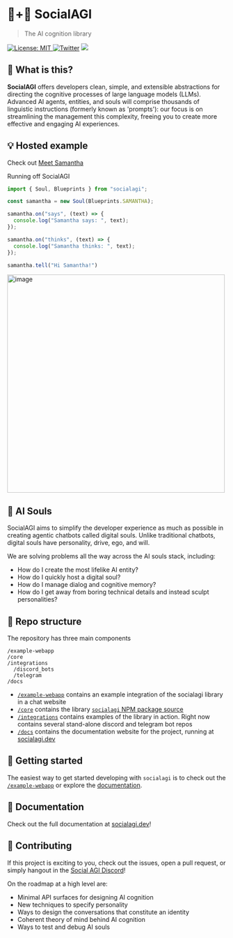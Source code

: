 # 🤖+👱 SocialAGI

> The AI cognition library

[![License: MIT](https://img.shields.io/badge/License-MIT-yellow.svg) ![Twitter](https://img.shields.io/twitter/url/https/twitter.com/socialagi.svg?style=social&label=Follow%20%40socialagi)](https://twitter.com/socialagi) [![](https://dcbadge.vercel.app/api/server/FCPcCUbw3p?compact=true&style=flat)](https://discord.gg/FCPcCUbw3p)

## 🤔 What is this?

**SocialAGI** offers developers clean, simple, and extensible abstractions for directing the cognitive processes of large language models (LLMs). Advanced AI agents, entities, and souls will comprise thousands of linguistic instructions (formerly known as 'prompts'): our focus is on streamlining the management this complexity, freeing you to create more effective and engaging AI experiences.

## 💡 Hosted example

Check out [Meet Samantha](http://meetsamantha.ai)

Running off SocialAGI

```javascript
import { Soul, Blueprints } from "socialagi";

const samantha = new Soul(Blueprints.SAMANTHA);

samantha.on("says", (text) => {
  console.log("Samantha says: ", text);
});

samantha.on("thinks", (text) => {
  console.log("Samantha thinks: ", text);
});

samantha.tell("Hi Samantha!")
```

<img width="500" alt="image" src="https://user-images.githubusercontent.com/8204988/236294504-a41af71f-bccf-44e5-b02a-60ab51982ccd.png">

## 💫 AI Souls

SocialAGI aims to simplify the developer experience as much as possible in creating agentic chatbots called digital souls. Unlike traditional chatbots, digital souls have personality, drive, ego, and will.

We are solving problems all the way across the AI souls stack, including:
- How do I create the most lifelike AI entity?
- How do I quickly host a digital soul?
- How do I manage dialog and cognitive memory?
- How do I get away from boring technical details and instead sculpt personalities?

## 📖 Repo structure

The repository has three main components

```
/example-webapp
/core
/integrations
  /discord_bots
  /telegram
/docs
```

- [`/example-webapp`](https://github.com/opensouls/socialagi-ex-webapp) contains an example integration of the socialagi library in a chat website 
- [`/core`](./core) contains the library [`socialagi` NPM package source](https://www.npmjs.com/package/socialagi)
- [`/integrations`](./integrations) contains examples of the library in action. Right now contains several stand-alone discord and telegram bot repos
- [`/docs`](./docs) contains the documentation website for the project, running at [socialagi.dev](http://socialagi.dev)

## 🚀 Getting started

The easiest way to get started developing with `socialagi` is to check out the [`/example-webapp`](https://github.com/opensouls/socialagi-ex-webapp) or explore the [documentation](http://socialagi.dev).

## 🧠 Documentation

Check out the full documentation at [socialagi.dev](http://socialagi.dev)!

## 👏 Contributing

If this project is exciting to you, check out the issues, open a pull request, or simply hangout in the [Social AGI Discord](https://discord.gg/BRhXTSmuMB)!

On the roadmap at a high level are:

- Minimal API surfaces for designing AI cognition
- New techniques to specify personality
- Ways to design the conversations that constitute an identity
- Coherent theory of mind behind AI cognition
- Ways to test and debug AI souls
